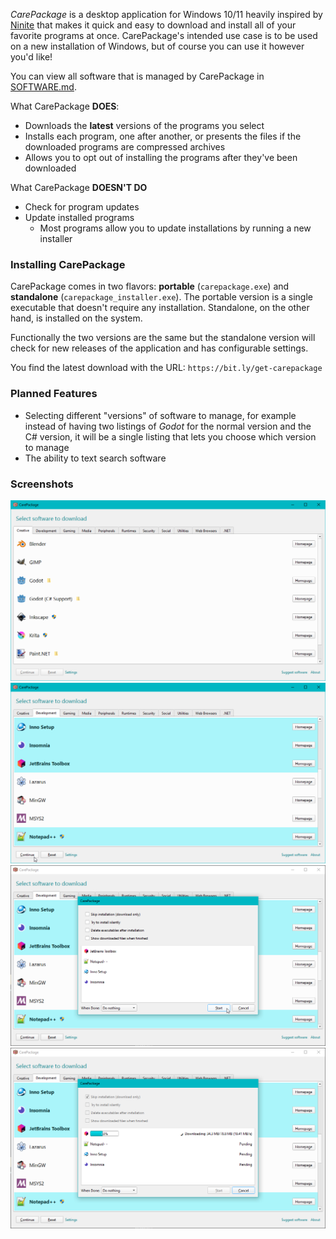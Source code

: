 ﻿_CarePackage_ is a desktop application for Windows 10/11 heavily inspired by [Ninite](https://ninite.com/) that makes it quick and easy to download and install all of your favorite programs at once. CarePackage's intended use case is to be used on a new installation of Windows, but of course you can use it however you'd like!

You can view all software that is managed by CarePackage in [SOFTWARE.md](SOFTWARE.md).

What CarePackage **DOES**:
- Downloads the __latest__ versions of the programs you select
- Installs each program, one after another, or presents the files if the downloaded programs are compressed archives
- Allows you to opt out of installing the programs after they've been downloaded

What CarePackage **DOESN'T DO**
- Check for program updates
- Update installed programs
  - Most programs allow you to update installations by running a new installer

### Installing CarePackage

CarePackage comes in two flavors: **portable** (`carepackage.exe`) and **standalone** (`carepackage_installer.exe`). The portable version is a single executable that doesn't require any installation. Standalone, on the other hand, is installed on the system.

Functionally the two versions are the same but the standalone version will check for new releases of the application and has configurable settings.

You find the latest download with the URL: `https://bit.ly/get-carepackage`

### Planned Features

- Selecting different "versions" of software to manage, for example instead of having two listings of _Godot_ for the normal version and the C# version, it will be a single listing that lets you choose which version to manage
- The ability to text search software

### Screenshots

![The main window of CarePackage, showing the contents of the Creative tab](art/1.png "The main window of CarePackage, showing the contents of the Creative tab")
![The main window of CarePackage, showing various programs selected in the Development tab](art/2.png "The main window of CarePackage, showing various programs selected in the Development tab")
![The operation window of CarePackage, showing the pre-operation options as well as the pending programs](art/3.png "The operation window of CarePackage, showing the pre-operation options as well as the pending programs")
![The operation window of CarePackage, showing a program being downloaded while the others are pending](art/4.png "The operation window of CarePackage, showing a program being downloaded while the others are pending")
